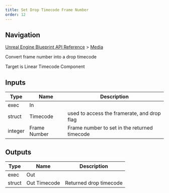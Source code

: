 ```yaml
---
title: Set Drop Timecode Frame Number
order: 12
---
```

## Navigation

[Unreal Engine Blueprint API Reference](https://dev.epicgames.com/documentation/en-us/unreal-engine/BlueprintAPI) > [Media](https://dev.epicgames.com/documentation/en-us/unreal-engine/BlueprintAPI/Media)

Convert frame number into a drop timecode

Target is Linear Timecode Component

## Inputs

| Type | Name | Description |
| --- | --- | --- |
| exec | In |  |
| struct | Timecode | used to access the framerate, and drop flag |
| integer | Frame Number | Frame number to set in the returned timecode |

## Outputs

| Type | Name | Description |
| --- | --- | --- |
| exec | Out |  |
| struct | Out Timecode | Returned drop timecode |
